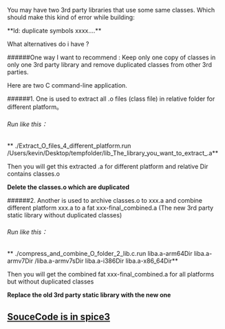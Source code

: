 <p>You may have two 3rd party libraries that use some same classes. Which should make this kind of error while building: <p>
**ld: duplicate symbols xxxx....**

What alternatives do i have ?

######One way I want to recommend :
 Keep only one copy of classes in only one 3rd party library and remove duplicated classes from other 3rd parties.
 
<p> Here are two C command-line application.<p>
######1.  One is used to extract all .o files (class file) in relative folder for different platform。
 
###### Run like this：
** ./Extract_O_files_4_different_platform.run /Users/kevin/Desktop/tempfolder/lib_The_library_you_want_to_extract_.a**

Then you will get this extracted .a for different platform and relative Dir contains  classes.o

**Delete the classes.o which are duplicated**

######2. Another is used to archive classes.o to xxx.a and combine different platform xxx.a to a fat xxx-final_combined.a (The new 3rd party static library without duplicated classes)
 
###### Run like this：
** ./compress_and_combine_O_folder_2_lib.c.run liba.a-arm64Dir liba.a-armv7Dir /liba.a-armv7sDir liba.a-i386Dir liba.a-x86_64Dir**

Then you will get the combined fat xxx-final_combined.a for all platforms but without duplicated  classes

**Replace the old 3rd party static library with the new one**

## **[SouceCode is in spice3](https://github.com/atrwang/Spices4Coding/tree/master/spice3)**